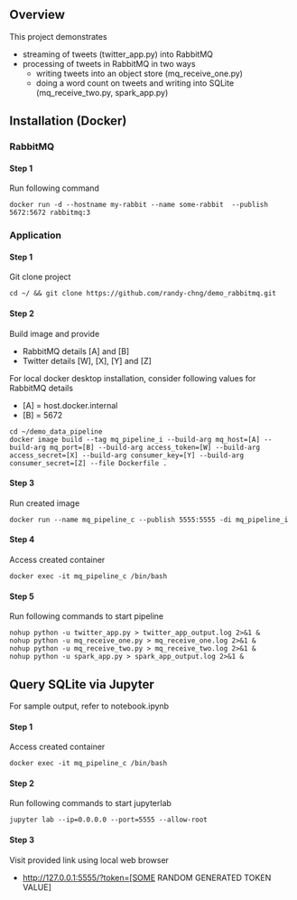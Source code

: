 ## Overview

This project demonstrates
- streaming of tweets (twitter_app.py) into RabbitMQ
- processing of tweets in RabbitMQ in two ways
    - writing tweets into an object store (mq_receive_one.py)
    - doing a word count on tweets and writing into SQLite (mq_receive_two.py, spark_app.py)

## Installation (Docker)

### RabbitMQ

#### Step 1
Run following command
```
docker run -d --hostname my-rabbit --name some-rabbit  --publish 5672:5672 rabbitmq:3
```

### Application

#### Step 1
Git clone project
```
cd ~/ && git clone https://github.com/randy-chng/demo_rabbitmq.git
```

#### Step 2
Build image and provide
- RabbitMQ details [A] and [B]
- Twitter details [W], [X], [Y] and [Z]

For local docker desktop installation, consider following values for RabbitMQ details
- [A] = host.docker.internal
- [B] = 5672
```
cd ~/demo_data_pipeline
docker image build --tag mq_pipeline_i --build-arg mq_host=[A] --build-arg mq_port=[B] --build-arg access_token=[W] --build-arg access_secret=[X] --build-arg consumer_key=[Y] --build-arg consumer_secret=[Z] --file Dockerfile .
```

#### Step 3
Run created image
```
docker run --name mq_pipeline_c --publish 5555:5555 -di mq_pipeline_i
```

#### Step 4
Access created container
```
docker exec -it mq_pipeline_c /bin/bash
```

#### Step 5
Run following commands to start pipeline
```
nohup python -u twitter_app.py > twitter_app_output.log 2>&1 &
nohup python -u mq_receive_one.py > mq_receive_one.log 2>&1 &
nohup python -u mq_receive_two.py > mq_receive_two.log 2>&1 &
nohup python -u spark_app.py > spark_app_output.log 2>&1 &
```

## Query SQLite via Jupyter

For sample output, refer to notebook.ipynb

#### Step 1
Access created container
```
docker exec -it mq_pipeline_c /bin/bash
```

#### Step 2
Run following commands to start jupyterlab
```
jupyter lab --ip=0.0.0.0 --port=5555 --allow-root
```

#### Step 3
Visit provided link using local web browser
- http://127.0.0.1:5555/?token=[SOME RANDOM GENERATED TOKEN VALUE]
